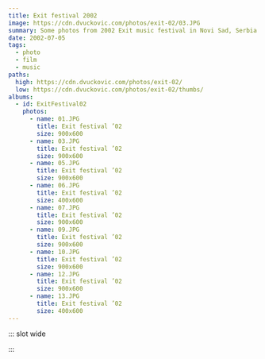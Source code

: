 ```yaml
---
title: Exit festival 2002
image: https://cdn.dvuckovic.com/photos/exit-02/03.JPG
summary: Some photos from 2002 Exit music festival in Novi Sad, Serbia
date: 2002-07-05
tags:
  - photo
  - film
  - music
paths:
  high: https://cdn.dvuckovic.com/photos/exit-02/
  low: https://cdn.dvuckovic.com/photos/exit-02/thumbs/
albums:
  - id: ExitFestival02
    photos:
      - name: 01.JPG
        title: Exit festival ’02
        size: 900x600
      - name: 03.JPG
        title: Exit festival ’02
        size: 900x600
      - name: 05.JPG
        title: Exit festival ’02
        size: 900x600
      - name: 06.JPG
        title: Exit festival ’02
        size: 400x600
      - name: 07.JPG
        title: Exit festival ’02
        size: 900x600
      - name: 09.JPG
        title: Exit festival ’02
        size: 900x600
      - name: 10.JPG
        title: Exit festival ’02
        size: 900x600
      - name: 12.JPG
        title: Exit festival ’02
        size: 900x600
      - name: 13.JPG
        title: Exit festival ’02
        size: 400x600
---
```


::: slot wide

<PhotoAlbum id="ExitFestival02" />

:::

